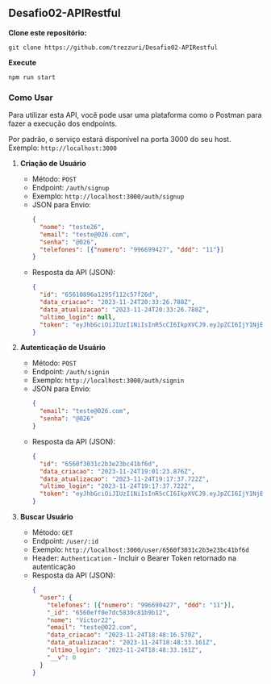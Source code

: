 ## Desafio02-APIRestful

**Clone este repositório:**
```
git clone https://github.com/trezzuri/Desafio02-APIRestful
```

**Execute**
```
npm run start
```

### Como Usar

Para utilizar esta API, você pode usar uma plataforma como o Postman para fazer a execução dos endpoints.

Por padrão, o serviço estará disponível na porta 3000 do seu host. Exemplo: `http://localhost:3000`

1. **Criação de Usuário**
   - Método: `POST`
   - Endpoint: `/auth/signup`
   - Exemplo: `http://localhost:3000/auth/signup`
   - JSON para Envio:
     ```json
     {
       "nome": "teste26",
       "email": "teste@026.com",
       "senha": "@026",
       "telefones": [{"numero": "996699427", "ddd": "11"}]
     }
     ```
   - Resposta da API (JSON):
     ```json
     {
       "id": "65610896a1295f112c57f26d",
       "data_criacao": "2023-11-24T20:33:26.788Z",
       "data_atualizacao": "2023-11-24T20:33:26.788Z",
       "ultimo_login": null,
       "token": "eyJhbGciOiJIUzI1NiIsInR5cCI6IkpXVCJ9.eyJpZCI6IjY1NjEwODk2YTEyOTVmMTEyYzU3ZjI2ZCIsImlhdCI6MTcwMDg1ODAwNn0.VirFZcIlBgeGypPQw9rCn2lY3PfBdwMrA9568s5CiKY"
     }
     ```

2. **Autenticação de Usuário**
   - Método: `POST`
   - Endpoint: `/auth/signin`
   - Exemplo: `http://localhost:3000/auth/signin`
   - JSON para Envio:
     ```json
     {
       "email": "teste@026.com",
       "senha": "@026"
     }
     ```
   - Resposta da API (JSON):
     ```json
     {
       "id": "6560f3031c2b3e23bc41bf6d",
       "data_criacao": "2023-11-24T19:01:23.876Z",
       "data_atualizacao": "2023-11-24T19:17:37.722Z",
       "ultimo_login": "2023-11-24T19:17:37.722Z",
       "token": "eyJhbGciOiJIUzI1NiIsInR5cCI6IkpXVCJ9.eyJpZCI6IjY1NjBmMzAzMWMyYjNlMjNiYzQxYmY2ZCIsImlhdCI6MTcwMDg1MzQ1N30.554Riqz_Rf5weWei2JSzR1ogo8UBfzwvJglrUNcmopc"
     }
     ```

3. **Buscar Usuário**
   - Método: `GET`
   - Endpoint: `/user/:id`
   - Exemplo: `http://localhost:3000/user/6560f3031c2b3e23bc41bf6d`
   - Header: `Authentication` - Incluir o Bearer Token retornado na autenticação
   - Resposta da API (JSON):
     ```json
     {
       "user": {
         "telefones": [{"numero": "996690427", "ddd": "11"}],
         "_id": "6560eff0e7dc5830c81b9b12",
         "nome": "Victor22",
         "email": "teste@022.com",
         "data_criacao": "2023-11-24T18:48:16.570Z",
         "data_atualizacao": "2023-11-24T18:48:33.161Z",
         "ultimo_login": "2023-11-24T18:48:33.161Z",
         "__v": 0
       }
     }
     ```
